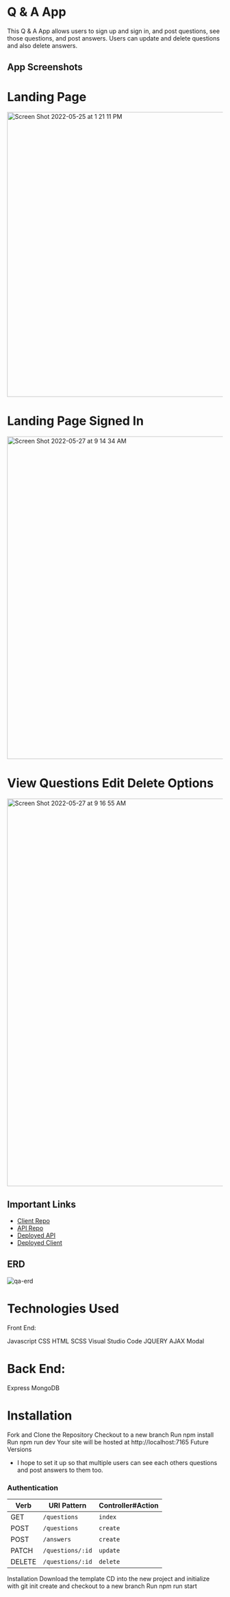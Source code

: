 # Q & A App

This Q & A App allows users to sign up and sign in, and post questions, see those questions, and post answers. Users can update and delete questions and also delete answers.

## App Screenshots

# Landing Page

<img width="663" alt="Screen Shot 2022-05-25 at 1 21 11 PM" src="https://media.git.generalassemb.ly/user/36739/files/34fd161c-4e5d-4d70-a38b-e0ed19603fe6">

# Landing Page Signed In

<img width="751" alt="Screen Shot 2022-05-27 at 9 14 34 AM" src="https://media.git.generalassemb.ly/user/36739/files/71f92806-4f39-49b1-9a76-6dc7bf5ef088">

# View Questions Edit Delete Options

<img width="902" alt="Screen Shot 2022-05-27 at 9 16 55 AM" src="https://media.git.generalassemb.ly/user/36739/files/3a5d9468-d8c7-468e-ab97-030a18c68887">

## Important Links
- [Client Repo](https://github.com/cjlamborn/q-a-app-client)
- [API Repo](https://github.com/cjlamborn/q-a-app-api)
- [Deployed API](https://desolate-tor-37361.herokuapp.com/)
- [Deployed Client]()

## ERD 

![qa-erd](https://media.git.generalassemb.ly/user/36739/files/b50078b5-9434-4455-89b1-b1d6e516a9e2)

# Technologies Used
Front End:

Javascript
CSS
HTML
SCSS
Visual Studio Code
JQUERY
AJAX
Modal

# Back End:

Express
MongoDB

# Installation
Fork and Clone the Repository
Checkout to a new branch
Run npm install 
Run npm run dev
Your site will be hosted at http://localhost:7165
Future Versions
- I hope to set it up so that multiple users can see each others questions and post answers to them too.


### Authentication

| Verb   | URI Pattern            | Controller#Action |
|--------|------------------------|-------------------|
| GET    | `/questions`           | `index`           |           
| POST   | `/questions`           | `create`          |
| POST   | `/answers`             | `create`          |
| PATCH  | `/questions/:id`       | `update`          |
| DELETE | `/questions/:id`       | `delete`          |

Installation
Download the template
CD into the new project and initialize with git init
create and checkout to a new branch
Run npm run start